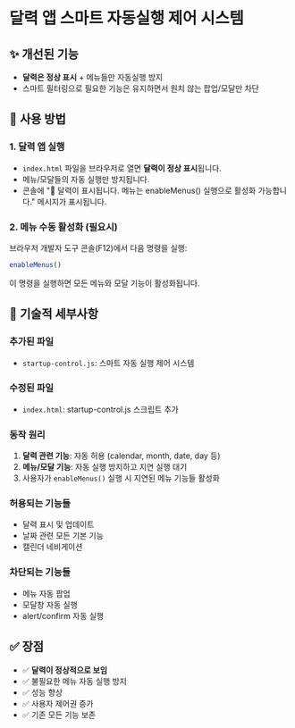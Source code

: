 # 달력 앱 스마트 자동실행 제어 시스템

## ✨ 개선된 기능
- **달력은 정상 표시** + 메뉴들만 자동실행 방지
- 스마트 필터링으로 필요한 기능은 유지하면서 원치 않는 팝업/모달만 차단

## 📖 사용 방법

### 1. 달력 앱 실행
- `index.html` 파일을 브라우저로 열면 **달력이 정상 표시**됩니다.
- 메뉴/모달들의 자동 실행만 방지됩니다.
- 콘솔에 "📅 달력이 표시됩니다. 메뉴는 enableMenus() 실행으로 활성화 가능합니다." 메시지가 표시됩니다.

### 2. 메뉴 수동 활성화 (필요시)
브라우저 개발자 도구 콘솔(F12)에서 다음 명령을 실행:

```javascript
enableMenus()
```

이 명령을 실행하면 모든 메뉴와 모달 기능이 활성화됩니다.

## 🔧 기술적 세부사항

### 추가된 파일
- `startup-control.js`: 스마트 자동 실행 제어 시스템

### 수정된 파일
- `index.html`: startup-control.js 스크립트 추가

### 동작 원리
1. **달력 관련 기능**: 자동 허용 (calendar, month, date, day 등)
2. **메뉴/모달 기능**: 자동 실행 방지하고 지연 실행 대기
3. 사용자가 `enableMenus()` 실행 시 지연된 메뉴 기능들 활성화

### 허용되는 기능들
- 달력 표시 및 업데이트
- 날짜 관련 모든 기본 기능
- 캘린더 네비게이션

### 차단되는 기능들
- 메뉴 자동 팝업
- 모달창 자동 실행
- alert/confirm 자동 실행

## ✅ 장점
- ✅ **달력이 정상적으로 보임**
- ✅ 불필요한 메뉴 자동 실행 방지
- ✅ 성능 향상
- ✅ 사용자 제어권 증가
- ✅ 기존 모든 기능 보존